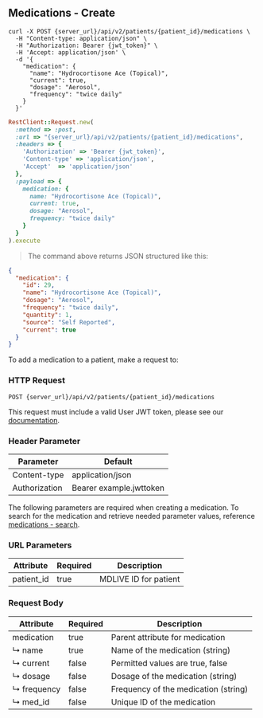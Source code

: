 ## Medications - Create

```shell
curl -X POST {server_url}/api/v2/patients/{patient_id}/medications \
  -H "Content-type: application/json" \
  -H "Authorization: Bearer {jwt_token}" \
  -H 'Accept: application/json' \
  -d '{
    "medication": {
      "name": "Hydrocortisone Ace (Topical)",
      "current": true,
      "dosage": "Aerosol",
      "frequency": "twice daily"
    }
  }'
```

```ruby
RestClient::Request.new(
  :method => :post,
  :url => "{server_url}/api/v2/patients/{patient_id}/medications",
  :headers => {
    'Authorization' => 'Bearer {jwt_token}',
    'Content-type' => 'application/json',
    'Accept'  => 'application/json'
  },
  :payload => {
    medication: {
      name: "Hydrocortisone Ace (Topical)",
      current: true,
      dosage: "Aerosol",
      frequency: "twice daily"
    }
  }
).execute
```

> The command above returns JSON structured like this:

```json
{
  "medication": {
    "id": 29,
    "name": "Hydrocortisone Ace (Topical)",
    "dosage": "Aerosol",
    "frequency": "twice daily",
    "quantity": 1,
    "source": "Self Reported",
    "current": true
  }
}
```

To add a medication to a patient, make a request to:


### HTTP Request

`POST {server_url}/api/v2/patients/{patient_id}/medications`

This request must include a valid User JWT token, please see our [documentation](#user-tokens).


### Header Parameter

Parameter    | Default
---------    | -------
Content-type | application/json
Authorization| Bearer example.jwttoken

The following parameters are required when creating a medication. To search for the medication and retrieve needed parameter values, reference [medications - search](#medications-search).


### URL Parameters

Attribute   | Required | Description
------------|----------|----------------------
patient_id  | true     | MDLIVE ID for patient


### Request Body

Attribute        | Required | Description
---------------- | -------- | -----------
medication       | true     | Parent attribute for medication
↳&nbsp;name      | true     | Name of the medication (string)
↳&nbsp;current   | false    | Permitted values are true, false
↳&nbsp;dosage    | false    | Dosage of the medication (string)
↳&nbsp;frequency | false    | Frequency of the medication (string)
↳&nbsp;med_id    | false    | Unique ID of the medication

